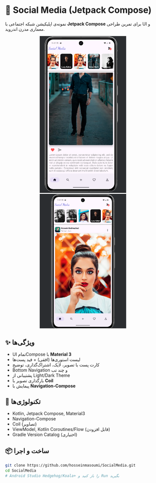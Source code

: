 # 📱 Social Media (Jetpack Compose)

نمونه‌ی اپلیکیشن شبکه اجتماعی با **Jetpack Compose** برای تمرین طراحی UI و معماری مدرن اندروید.

<p align="center">
  <img src="assets/screen1.png" alt="Feed" width="280" />
  <img src="assets/screen2.png" alt="Post" width="280" />
</p>

## ✨ ویژگی‌ها
- UI تمام‌Compose با **Material 3**
- لیست استوری‌ها (افقی) + فید پست‌ها
- کارت پست با تصویر، لایک، اشتراک‌گذاری، توضیح
- Bottom Navigation و چند تب
- پشتیبانی از Light/Dark Theme
- بارگذاری تصویر با **Coil**
- پیمایش با **Navigation-Compose**

## 🧱 تکنولوژی‌ها
- Kotlin, Jetpack Compose, Material3
- Navigation-Compose
- Coil (تصاویر)
- ViewModel, Kotlin Coroutines/Flow (قابل افزودن)
- Gradle Version Catalog (اختیاری)

## 📦 ساخت و اجرا
```bash
git clone https://github.com/hosseinmasoumi/SocialMedia.git
cd SocialMedia
# Android Studio Hedgehog/Koala+ را باز کنید و Run بگیرید
